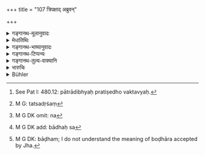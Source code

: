+++
title = "107 त्रिपक्षाद् अब्रुवन्"

+++

<details><summary>गङ्गानथ-मूलानुवादः</summary>

The man, who, without being ill, does not give evidence for three fortnights, in regard to debts and other matters, should hear that entire debt, as also a penalty of the tenth part in all cases.—(107)
</details>

<details><summary>मेधातिथिः</summary>

पञ्चदशाहोरात्राणि **पक्षः** । त्रयाणां पक्षाणां समाहारः **त्रिपक्षम्** । "अकारान्तोत्तरपदो द्विगुः" (पत् इ- ४८०) इति स्त्रीत्वे प्राप्ते पात्रादिदर्शनात्[^७८] प्रतिषेधः । यद्य् एवं त्रिपक्षीति न प्राप्नोति । छान्दसस् तत्र लिङ्गव्यत्ययः । ल्यब्लोपे कर्मणि पञ्चमी । त्रीन् पक्षान् यावद् अतीय यः साक्ष्यं न ददाति । **अगदो** ऽपीडितशरीरस् **तद् ऋणं**[^७९]** प्राप्नुयाद्** इत्य् अर्थः । **दशबन्धं च** । दशमं भागं दण्डनीयस् तस्माद् ऋणात् । **ऋणादिषु** इत्यादिग्रहणेन सर्वव्यवहारोपक्रमः । द्वितीयम् ऋणग्रहणम् उपलक्षणार्थम् । यस्मिन् व्यवहारे साक्ष्यम् इयन्तं कालं न[^८०] भवति पराजीयमानस्य[^८१] साक्षिणो बोढार[^८२] इत्य् उक्तं भवति । **गदो** रोगस् तत्समानप्रत्युत्थानहेतूपलक्षणार्थम् । तेनात्र कुटुम्बोपद्रवधनिकोपरोधाद्य् अपि परीक्ष्यम् । **बन्ध**शब्दः संख्यादिपरो दण्डविषये दशमाषवचनः । **नर**ग्रहणं **सर्वतो**ग्रहणं च श्लोकपूरणार्थम् । 


[^८२]:
     M G DK: bāḍham; I do not understand the meaning of boḍhāra accepted by Jha.


[^८१]:
     M G DK add: bādhaḥ sa


[^८०]:
     M G DK omit: na


[^७९]:
     M G: tatsadṛśaṃ


[^७८]:
     See Pat I: 480.12: pātrādibhyaḥ pratiṣedho vaktavyaḥ. 

<u>अन्ये त्व्</u> आहुस् **तद् ऋणं प्राप्नुयाद्** इत्य् अस्यायम् अर्थः । ऋणापहरणलक्षणेन[^८३] पापेन युज्येत । राज्ञे वा जीयमानस्य यो दण्डस् ततो दशमम् अंशं दद्याद् इति दण्डितः पुनः दण्ड्यते[^८४] ॥ ८.१०७ ॥
</details>

<details><summary>गङ्गानथ-भाष्यानुवादः</summary>

Fifteen days and nights make a ‘*fortnight*’; the aggregate of three fortnights is called ‘*tripakṣam*’; according to Pāṇini 2.4.17, the compound should have a feminine ending, but this is precluded by the exception that follows, regarding ‘*pātra*’ and other words (which include the word ‘*pakṣa*’ also).

“In that case the feminine form ‘*tripakṣī*’ should be impossible.”

The wrong gender in that case is to be regarded as a ‘Vedic anomaly.’

The Ablative ending in ‘*tripakṣāt*’ has the force of the participial affix ‘*lyap*.’

The meaning of the verse thus is that—‘He who after *having waited for* three fortnights, dees not give evidence, without being ill, should hear the burden of that debt’;—‘as also the tenth part out of it, as a penalty.’

‘*Debts and other mailers*’;—the addition of the phrase ‘and other matters’ indicates that what is said here applies to all kinds of suits; and the repetition of the term ‘debt’ is only by way of illustration. The meaning is that—‘in a suit where for the said time no evidence is given, the burden of the defeated party is to be borne by the witnesses.’

‘*Gada*,’ ‘*illness*,’ is meant to indicate other kinds of disability also; so that due cognizance should be taken of such conditions also as family troubles, fear of creditor and so forth.

The term ‘*bandha*’ following a numeral word, denotes *penalty*, and stands for the ‘tenth part.’

The terms ‘*naraḥ*’ and ‘*sarvataḥ*’ are added only for filling up the metre.

Others explain that the assertion ‘*should hear that debt*’ means that ‘he incurs the sin of stealing the amount of the debt.’

The meaning is that the man shall pay the tenth part of the fine that would be payable to the king by the defeated party.—(107)
</details>

<details><summary>गङ्गानथ-टिप्पन्यः</summary>

Hopkins again misrepresents Nandana as reading ‘*gatonaraḥ*’ for ‘*Narogadaḥ*.’ It is clear that Hopkins had a very defective manuscript of Nandana’s commentary.

This verse is quoted in *Kṛtyakalpataru* (37b);—in *Aparārka* (p. 677), to the effect that it is only in cases relating to debts and the like that the absentee witness who is fit to attend, does not attend;—in
*Mitākṣarā* (on 2.76) which adds that ‘*agadaḥ*’ stands for freedom from
disease and state or divine oppression;—in *Smṛticandrikā* (Vyavahāra, p. 213), which explains ‘*agadaḥ*’ as ‘in good health,’—‘*tadṛnam*’ as that which can be proved by means of witnesses;—‘*sarvam*’ as ‘along with accrued interest,’ and ‘*prāpnuyāt*’ as ‘should be paid’;—and in
*Vīramitrodaya* (Vyavahāra, 54b) which explains that ‘*agadaḥ*’ stands
for the ‘absence of obstacles arising either from natural causes or from some action of the king.’
</details>

<details><summary>गङ्गानथ-तुल्य-वाक्यानि</summary>

*Gautama* (13.6).—‘If witnesses, on being asked, do not answer, they are
guilty of a crime.’

*Yājñavalkya* (2.76).—‘A person not deposing as a witness should be made
to pay, on the forty-sixth day, the entire amount of the debt (involved in the suit), along with the tenth part of that amount as penalty.’

*Bṛhaspati* (7.31).—‘If a witness, who is not ill, being summoned, does
not make his appearance, he should be made to pay the debt and also a fine, after the lapse of three fortnights.’

*Nārada* (1.197).—‘He who conceals his knowledge at the time of trial,
although previously he has stated to others what he knows, deserves specially heavy punishment; for he is more criminal than a false witness.’

*Śukranīti* (4.5.387).—‘The man who, when summoned, does not bear
witness is punishable.’
</details>

<details><summary>भारुचिः</summary>

यावतो द्रव्यस्याभियोगः तद्दशभागः साक्षिणं दापयेत् । येनारोगः सन् त्रिपक्षाद् अपि साक्षी नान्यतरं ब्रवीति । दण्डयित्वापि तं साक्षिणं व्यवहारदर्शनम् अनुतिष्ठेत्, एवम् अपरिसमाप्तत्वाद् अस्येत् । ऋणव्यवहाराद् अन्यत्र साक्षी कार्यद्रव्यापेक्षया दण्डयितव्यः ॥ ८.१०८ ॥
</details>

<details><summary>Bühler</summary>

107	A man who, without being ill, does not give evidence in (cases of) loans and the like within three fortnights (after the summons), shall become responsible for the whole debt and (pay) a tenth part of the whole (as a fine to the king).
</details>
